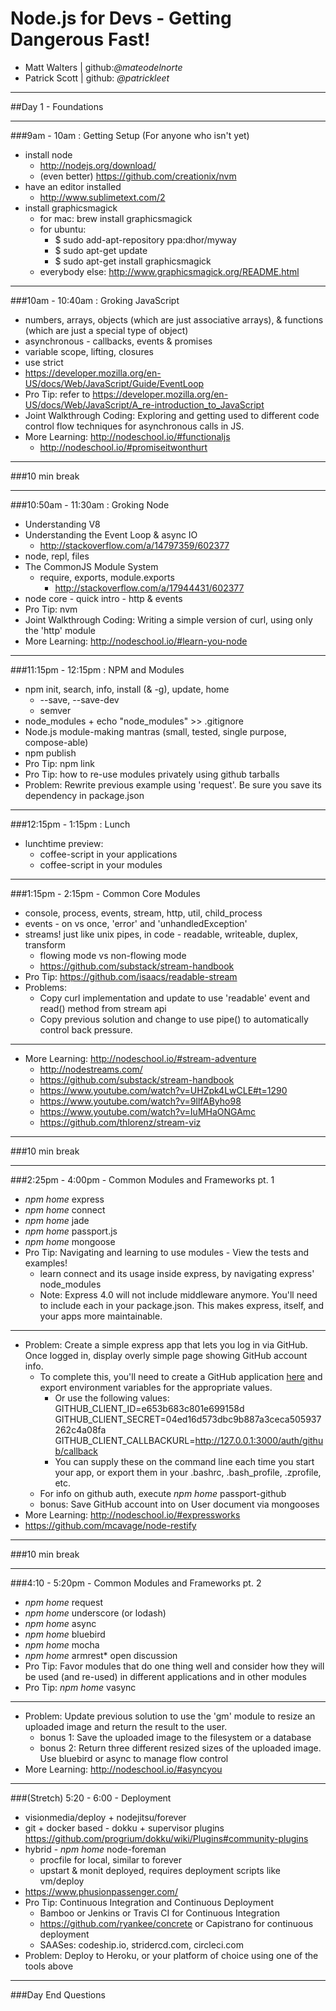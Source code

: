 Node.js for Devs - Getting Dangerous Fast!
==========================================
- Matt Walters  | github:_@mateodelnorte_
- Patrick Scott | github: _@patrickleet_

---

##Day 1 - Foundations

---

###9am - 10am : Getting Setup (For anyone who isn't yet)
- install node
  - http://nodejs.org/download/
  - (even better) https://github.com/creationix/nvm
- have an editor installed
  - http://www.sublimetext.com/2
- install graphicsmagick
  - for mac: brew install graphicsmagick
  - for ubuntu:
    - $ sudo add-apt-repository ppa:dhor/myway
    - $ sudo apt-get update
    - $ sudo apt-get install graphicsmagick
  - everybody else: http://www.graphicsmagick.org/README.html

---

###10am - 10:40am : Groking JavaScript
- numbers, arrays, objects (which are just associative arrays), & functions (which are just a special type of object)
- asynchronous - callbacks, events & promises
- variable scope, lifting, closures 
- use strict
- https://developer.mozilla.org/en-US/docs/Web/JavaScript/Guide/EventLoop
- Pro Tip: refer to https://developer.mozilla.org/en-US/docs/Web/JavaScript/A_re-introduction_to_JavaScript
- Joint Walkthrough Coding:  Exploring and getting used to different code control flow techniques for asynchronous calls in JS. 
- More Learning: http://nodeschool.io/#functionaljs
  - http://nodeschool.io/#promiseitwonthurt

---

###10 min break 

---

###10:50am - 11:30am : Groking Node
- Understanding V8
- Understanding the Event Loop & async IO
  - http://stackoverflow.com/a/14797359/602377
- node, repl, files
- The CommonJS Module System
  - require, exports, module.exports
    - http://stackoverflow.com/a/17944431/602377
- node core - quick intro - http & events
- Pro Tip: nvm
- Joint Walkthrough Coding: Writing a simple version of curl, using only the 'http' module
- More Learning: http://nodeschool.io/#learn-you-node

---

###11:15pm - 12:15pm : NPM and Modules
- npm init, search, info, install (& -g), update, home
  - --save, --save-dev
  - semver
- node\_modules + echo "node_modules" >> .gitignore
- Node.js module-making mantras (small, tested, single purpose, compose-able)
- npm publish
- Pro Tip: npm link
- Pro Tip: how to re-use modules privately using github tarballs
- Problem: Rewrite previous example using 'request'. Be sure you save its dependency in package.json

---

###12:15pm - 1:15pm : Lunch 
- lunchtime preview: 
  - coffee-script in your applications
  - coffee-script in your modules

---

###1:15pm - 2:15pm - Common Core Modules
- console, process, events, stream, http, util, child_process
- events - on vs once, 'error' and 'unhandledException'
- streams! just like unix pipes, in code - readable, writeable, duplex, transform
  - flowing mode vs non-flowing mode
  - https://github.com/substack/stream-handbook
- Pro Tip: https://github.com/isaacs/readable-stream
- Problems: 
  - Copy curl implementation and update to use 'readable' event and read() method from stream api
  - Copy previous solution and change to use pipe() to automatically control back pressure. 

---

- More Learning:  http://nodeschool.io/#stream-adventure
  - http://nodestreams.com/
  - https://github.com/substack/stream-handbook
  - https://www.youtube.com/watch?v=UHZpk4LwCLE#t=1290
  - https://www.youtube.com/watch?v=9llfAByho98
  - https://www.youtube.com/watch?v=IuMHaONGAmc
  - https://github.com/thlorenz/stream-viz

---

###10 min break

---

###2:25pm - 4:00pm - Common Modules and Frameworks pt. 1
- _npm home_ express
- _npm home_ connect
- _npm home_ jade
- _npm home_ passport.js
- _npm home_ mongoose
- Pro Tip: Navigating and learning to use modules - View the tests and examples!
  - learn connect and its usage inside express, by navigating express' node_modules
  - Note: Express 4.0 will not include middleware anymore. You'll need to include each in your package.json. This makes express, itself, and your apps more maintainable.

---

- Problem: Create a simple express app that lets you log in via GitHub. Once logged in, display overly simple page showing GitHub account info. 
  - To complete this, you'll need to create a GitHub application [here](https://github.com/settings/applications/new) and export environment variables for the appropriate values.
    - Or use the following values: GITHUB_CLIENT_ID=e653b683c801e699158d GITHUB_CLIENT_SECRET=04ed16d573dbc9b887a3ceca505937262c4a08fa GITHUB_CLIENT_CALLBACKURL=http://127.0.0.1:3000/auth/github/callback 
    - You can supply these on the command line each time you start your app, or export them in your .bashrc, .bash_profile, .zprofile, etc.
  - For info on github auth, execute _npm home_ passport-github
  - bonus: Save GitHub account into on User document via mongooses
- More Learning: http://nodeschool.io/#expressworks
- https://github.com/mcavage/node-restify

---

###10 min break

---

###4:10 - 5:20pm - Common Modules and Frameworks pt. 2
- _npm home_ request
- _npm home_ underscore (or lodash)
- _npm home_ async
- _npm home_ bluebird
- _npm home_ mocha
- _npm home_ armrest* open discussion
- Pro Tip: Favor modules that do one thing well and consider how they will be used (and re-used) in different applications and in other modules
- Pro Tip: _npm home_ vasync

---

- Problem: Update previous solution to use the 'gm' module to resize an uploaded image and return the result to the user. 
  - bonus 1: Save the uploaded image to the filesystem or a database
  - bonus 2: Return three different resized sizes of the uploaded image. Use bluebird or async to manage flow control
- More Learning: http://nodeschool.io/#asyncyou

---

###(Stretch) 5:20 - 6:00 - Deployment 
- visionmedia/deploy + nodejitsu/forever
- git + docker based - dokku + supervisor plugins https://github.com/progrium/dokku/wiki/Plugins#community-plugins
- hybrid - _npm home_ node-foreman
  - procfile for local, similar to forever
  - upstart & monit deployed, requires deployment scripts like vm/deploy
- https://www.phusionpassenger.com/
- Pro Tip: Continuous Integration and Continuous Deployment
  - Bamboo or Jenkins or Travis CI for Continuous Integration
  - https://github.com/ryankee/concrete or Capistrano for continuous deployment
  - SAASes: codeship.io, stridercd.com, circleci.com 
- Problem: Deploy to Heroku, or your platform of choice using one of the tools above

---

###Day End Questions
